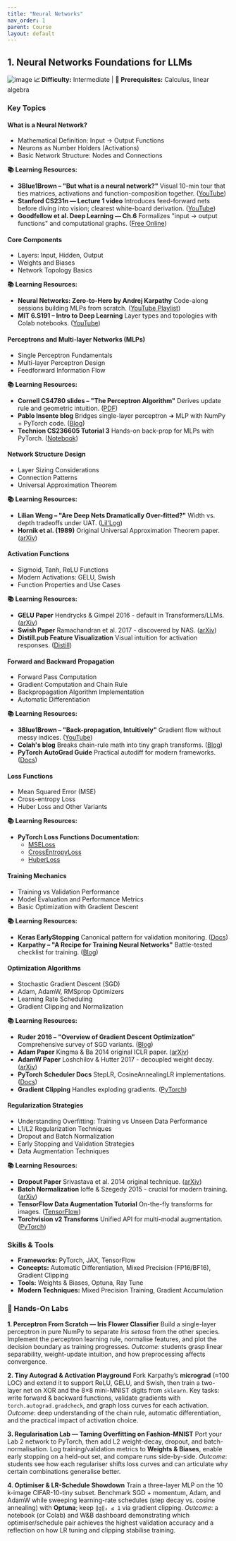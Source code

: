 ```yaml
---
title: "Neural Networks"
nav_order: 1
parent: Course
layout: default
---
```



## 1. Neural Networks Foundations for LLMs
![image](https://github.com/user-attachments/assets/9c70c637-ffcb-4787-a20c-1ea5e4c5ba5e)
**📈 Difficulty:** Intermediate | **🎯 Prerequisites:** Calculus, linear algebra
### Key Topics

#### **What is a Neural Network?**
- Mathematical Definition: Input → Output Functions
- Neurons as Number Holders (Activations)
- Basic Network Structure: Nodes and Connections

**📚 Learning Resources:**
- **3Blue1Brown – "But what is a neural network?"** Visual 10-min tour that ties matrices, activations and function-composition together. ([YouTube](https://www.youtube.com/watch?pp=0gcJCfwAo7VqN5tD&v=aircAruvnKk))
- **Stanford CS231n — Lecture 1 video** Introduces feed-forward nets before diving into vision; clearest white-board derivation. ([YouTube](https://www.youtube.com/watch?v=vT1JzLTH4G4))
- **Goodfellow et al. Deep Learning — Ch.6** Formalizes "input → output functions" and computational graphs. ([Free Online](https://www.deeplearningbook.org/contents/mlp.html))

#### **Core Components**
- Layers: Input, Hidden, Output
- Weights and Biases
- Network Topology Basics

**📚 Learning Resources:**
- **Neural Networks: Zero-to-Hero by Andrej Karpathy** Code-along sessions building MLPs from scratch. ([YouTube Playlist](https://www.youtube.com/playlist?list=PLAqhIrjkxbuWI23v9cThsA9GvCAUhRvKZ))
- **MIT 6.S191 – Intro to Deep Learning** Layer types and topologies with Colab notebooks. ([YouTube](https://www.youtube.com/playlist?list=PLtBw6njQRU-rwp5__7C0oIVt26ZgjG9NI))

#### **Perceptrons and Multi-layer Networks (MLPs)**
- Single Perceptron Fundamentals
- Multi-layer Perceptron Design
- Feedforward Information Flow

**📚 Learning Resources:**
- **Cornell CS4780 slides – "The Perceptron Algorithm"** Derives update rule and geometric intuition. ([PDF](https://www.cs.cornell.edu/courses/cs4780/2023fa/slides/Perceptron_no_animation.pdf))
- **Pablo Insente blog** Bridges single-layer perceptron ➜ MLP with NumPy + PyTorch code. ([Blog](https://pabloinsente.github.io/the-multilayer-perceptron))
- **Technion CS236605 Tutorial 3** Hands-on back-prop for MLPs with PyTorch. ([Notebook](https://vistalab-technion.github.io/cs236605/tutorials/tutorial_03/))

#### **Network Structure Design**
- Layer Sizing Considerations
- Connection Patterns
- Universal Approximation Theorem

**📚 Learning Resources:**
- **Lilian Weng – "Are Deep Nets Dramatically Over-fitted?"** Width vs. depth tradeoffs under UAT. ([Lil'Log](https://lilianweng.github.io/posts/2019-03-14-overfit/))
- **Hornik et al. (1989)** Original Universal Approximation Theorem paper. ([arXiv](https://arxiv.org/pdf/2101.09181))

#### **Activation Functions**
- Sigmoid, Tanh, ReLU Functions
- Modern Activations: GELU, Swish
- Function Properties and Use Cases

**📚 Learning Resources:**
- **GELU Paper** Hendrycks & Gimpel 2016 - default in Transformers/LLMs. ([arXiv](https://arxiv.org/abs/1606.08415))
- **Swish Paper** Ramachandran et al. 2017 - discovered by NAS. ([arXiv](https://arxiv.org/abs/1710.05941))
- **Distill.pub Feature Visualization** Visual intuition for activation responses. ([Distill](https://distill.pub/2017/feature-visualization))

#### **Forward and Backward Propagation**
- Forward Pass Computation
- Gradient Computation and Chain Rule
- Backpropagation Algorithm Implementation
- Automatic Differentiation

**📚 Learning Resources:**
- **3Blue1Brown – "Back-propagation, Intuitively"** Gradient flow without messy indices. ([YouTube](https://www.youtube.com/watch?pp=0gcJCfwAo7VqN5tD&v=Ilg3gGewQ5U))
- **Colah's blog** Breaks chain-rule math into tiny graph transforms. ([Blog](https://colah.github.io/posts/2015-08-Backprop/))
- **PyTorch AutoGrad Guide** Practical autodiff for modern frameworks. ([Docs](https://pytorch.org/docs/stable/autograd.html))

#### **Loss Functions**
- Mean Squared Error (MSE)
- Cross-entropy Loss
- Huber Loss and Other Variants

**📚 Learning Resources:**
- **PyTorch Loss Functions Documentation:**
  - [MSELoss](https://pytorch.org/docs/stable/generated/torch.nn.MSELoss.html)
  - [CrossEntropyLoss](https://pytorch.org/docs/stable/generated/torch.nn.CrossEntropyLoss.html)
  - [HuberLoss](https://pytorch.org/docs/stable/generated/torch.nn.HuberLoss.html)

#### **Training Mechanics**
- Training vs Validation Performance
- Model Evaluation and Performance Metrics
- Basic Optimization with Gradient Descent

**📚 Learning Resources:**
- **Keras EarlyStopping** Canonical pattern for validation monitoring. ([Docs](https://keras.io/api/callbacks/early_stopping/))
- **Karpathy – "A Recipe for Training Neural Networks"** Battle-tested checklist for training. ([Blog](https://karpathy.github.io/2019/04/25/recipe/))

#### **Optimization Algorithms**
- Stochastic Gradient Descent (SGD)
- Adam, AdamW, RMSprop Optimizers
- Learning Rate Scheduling
- Gradient Clipping and Normalization

**📚 Learning Resources:**
- **Ruder 2016 – "Overview of Gradient Descent Optimization"** Comprehensive survey of SGD variants. ([Blog](https://www.ruder.io/optimizing-gradient-descent/))
- **Adam Paper** Kingma & Ba 2014 original ICLR paper. ([arXiv](https://arxiv.org/abs/1412.6980))
- **AdamW Paper** Loshchilov & Hutter 2017 - decoupled weight decay. ([arXiv](https://arxiv.org/abs/1711.05101))
- **PyTorch Scheduler Docs** StepLR, CosineAnnealingLR implementations. ([Docs](https://pytorch.org/docs/stable/generated/torch.optim.lr_scheduler.LRScheduler.html))
- **Gradient Clipping** Handles exploding gradients. ([PyTorch](https://pytorch.org/docs/stable/generated/torch.nn.utils.clip_grad_norm_.html))

#### **Regularization Strategies**
- Understanding Overfitting: Training vs Unseen Data Performance
- L1/L2 Regularization Techniques
- Dropout and Batch Normalization
- Early Stopping and Validation Strategies
- Data Augmentation Techniques

**📚 Learning Resources:**
- **Dropout Paper** Srivastava et al. 2014 original technique. ([arXiv](https://arxiv.org/abs/1207.0580))
- **Batch Normalization** Ioffe & Szegedy 2015 - crucial for modern training. ([arXiv](https://arxiv.org/abs/1502.03167))
- **TensorFlow Data Augmentation Tutorial** On-the-fly transforms for images. ([TensorFlow](https://www.tensorflow.org/tutorials/images/data_augmentation))
- **Torchvision v2 Transforms** Unified API for multi-modal augmentation. ([PyTorch](https://docs.pytorch.org/vision/main/transforms.html))

### Skills & Tools
- **Frameworks:** PyTorch, JAX, TensorFlow
- **Concepts:** Automatic Differentiation, Mixed Precision (FP16/BF16), Gradient Clipping
- **Tools:** Weights & Biases, Optuna, Ray Tune
- **Modern Techniques:** Mixed Precision Training, Gradient Accumulation
### 🔬 Hands-On Labs

**1. Perceptron From Scratch — Iris Flower Classifier**
Build a single-layer perceptron in pure NumPy to separate *Iris setosa* from the other species. Implement the perceptron learning rule, normalise features, and plot the decision boundary as training progresses. *Outcome*: students grasp linear separability, weight-update intuition, and how preprocessing affects convergence.

**2. Tiny Autograd & Activation Playground**
Fork Karpathy’s **micrograd** (≈100 LOC) and extend it to support ReLU, GELU, and Swish, then train a two-layer net on XOR and the 8×8 mini-MNIST digits from `sklearn`. Key tasks: write forward & backward functions, validate gradients with `torch.autograd.gradcheck`, and graph loss curves for each activation. *Outcome*: deep understanding of the chain rule, automatic differentiation, and the practical impact of activation choice.

**3. Regularisation Lab — Taming Overfitting on Fashion-MNIST**
Port your Lab 2 network to PyTorch, then add L2 weight-decay, dropout, and batch-normalisation. Log training/validation metrics to **Weights & Biases**, enable early stopping on a held-out set, and compare runs side-by-side. *Outcome*: students see how each regulariser shifts loss curves and can articulate why certain combinations generalise better.

**4. Optimiser & LR-Schedule Showdown**
Train a three-layer MLP on the 10 k-image CIFAR-10-tiny subset. Benchmark SGD + momentum, Adam, and AdamW while sweeping learning-rate schedules (step decay vs. cosine annealing) with **Optuna**; keep `‖g‖₂ ≤ 1` via gradient clipping. *Outcome*: a notebook (or Colab) and W\&B dashboard demonstrating which optimiser/schedule pair achieves the highest validation accuracy and a reflection on how LR tuning and clipping stabilise training.